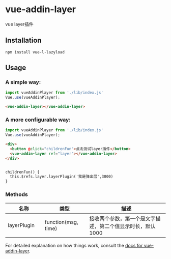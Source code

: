 # vue-addin-layer
vue layer插件

## Installation

`npm install vue-l-lazyload`

## Usage
### A simple way:
```javascript
import vueAddinPlayer from './lib/index.js'
Vue.use(vueAddinPlayer);
```
```html
<vue-addin-layer></vue-addin-layer>
```

### A more configurable way:
```javascript
import vueAddinPlayer from './lib/index.js'
Vue.use(vueAddinPlayer);
```
```html
<div>
  <button @click="childrenFun">点击测试layer插件</button>
  <vue-addin-layer ref="layer"></vue-addin-layer>
</div>


childrenFun() {
  this.$refs.layer.layerPlugin('我是弹出层',3000)
}
```

### Methods
<table class="table table-bordered table-striped">
    <thead>
        <tr>
            <th style="width: 100px;">名称</th>
            <th>类型</th>
            <th>描述</th>
        </tr>
    </thead>
    <tbody>
        <tr>
            <td>layerPlugin</td>
            <td>function(msg, time)</td>
            <td>接收两个参数，第一个是文字描述，第二个值显示时长，默认1000</td>
        </tr>
    </tbody>
</table>

For detailed explanation on how things work, consult the [docs for vue-addin-layer](https://github.com/Ayana7/vue-addin-layer).

